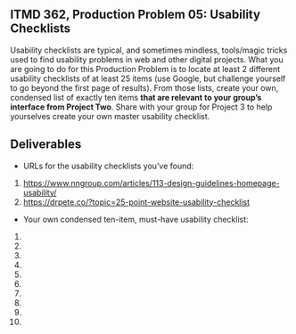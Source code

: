 ## ITMD 362, Production Problem 05: Usability Checklists

Usability checklists are typical, and sometimes mindless, tools/magic tricks used to find usability
problems in web and other digital projects. What you are going to do for this Production Problem is
to locate at least 2 different usability checklists of at least 25 items (use Google, but challenge
yourself to go beyond the first page of results). From those lists, create your own, condensed list
of exactly ten items **that are relevant to your group’s interface from Project Two**. Share with
your group for Project 3 to help yourselves create your own master usability checklist.

## Deliverables

* URLs for the usability checklists you’ve found:

1. https://www.nngroup.com/articles/113-design-guidelines-homepage-usability/
2. https://drpete.co/?topic=25-point-website-usability-checklist

* Your own condensed ten-item, must-have usability checklist:

1.
2.
3.
4.
5.
6.
7.
8.
9.
10.
